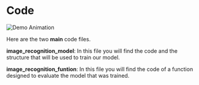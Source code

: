 # Code

![Demo Animation](https://media.giphy.com/media/ZVik7pBtu9dNS/giphy.gif)

Here are the two **main** code files.
 
**image_recognition_model**: In this file you will find the code and the structure that will be used to train our model. 

**image_recognition_funtion**: In this file you will find the code of a function designed to evaluate the model that was trained.